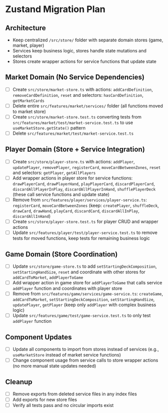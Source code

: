 # Zustand Migration Plan

## Architecture
- Keep centralized `/src/store/` folder with separate domain stores (game, market, player)
- Services keep business logic, stores handle state mutations and selectors
- Stores create wrapper actions for service functions that update state

## Market Domain (No Service Dependencies)

- [ ] Create `src/store/market-store.ts` with actions: `addCardDefinition`, `removeCardDefinition`, `reset` and selectors: `hasCardDefinition`, `getMarketCards`
- [ ] Delete entire `src/features/market/services/` folder (all functions moved to market store)
- [ ] Create `src/store/market-store.test.ts` converting tests from `src/features/market/test/market-service.test.ts` to use `useMarketStore.getState()` pattern
- [ ] Delete `src/features/market/test/market-service.test.ts`

## Player Domain (Store + Service Integration)

- [ ] Create `src/store/player-store.ts` with actions: `addPlayer`, `updatePlayer`, `removePlayer`, `registerCard`, `moveCardBetweenZones`, `reset` and selectors: `getPlayer`, `getAllPlayers`
- [ ] Add wrapper actions in player store for service functions: `drawPlayerCard`, `drawPlayerHand`, `playPlayerCard`, `discardPlayerCard`, `discardAllPlayerInPlay`, `discardAllPlayerInHand`, `shufflePlayerDeck` (these call service functions and update state)
- [ ] Remove from `src/features/player/services/player-service.ts`: `registerCard`, `moveCardBetweenZones` (keep: `createPlayer`, `shuffleDeck`, `drawCard`, `drawHand`, `playCard`, `discardCard`, `discardAllInPlay`, `discardAllInHand`)
- [ ] Create `src/store/player-store.test.ts` for player CRUD and wrapper actions
- [ ] Update `src/features/player/test/player-service.test.ts` to remove tests for moved functions, keep tests for remaining business logic

## Game Domain (Store Coordination)

- [ ] Update `src/store/game-store.ts` to add `setStartingDeckComposition`, `setStartingHandSize`, `reset` and coordinate with other stores for `addCardToMarket`, `addPlayerToGame`
- [ ] Add wrapper action in game store for `addPlayerToGame` that calls service `addPlayer` function and coordinates with player store
- [ ] Remove from `src/features/game/services/game-service.ts`: `createGame`, `addCardToMarket`, `setStartingDeckComposition`, `setStartingHandSize`, `updatePlayer`, `getPlayer` (keep only `addPlayer` with complex business logic)
- [ ] Update `src/features/game/test/game-service.test.ts` to only test `addPlayer` function

## Component Updates

- [ ] Update all components to import from stores instead of services (e.g., `useMarketStore` instead of market service functions)
- [ ] Change component usage from service calls to store wrapper actions (no more manual state updates needed)

## Cleanup

- [ ] Remove exports from deleted service files in any index files
- [ ] Add exports for new store files
- [ ] Verify all tests pass and no circular imports exist
